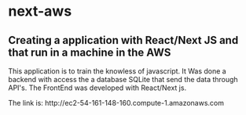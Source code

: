 # next-aws

<h2> Creating a application with React/Next JS and that run in a machine in the AWS</h2>
<p> This application is to train the knowless of javascript. It Was done a backend with access the a database SQLite that send the data through API's. The FrontEnd was 
 developed with React/Next js. </p>
 <p>The link is: http://ec2-54-161-148-160.compute-1.amazonaws.com </p>
